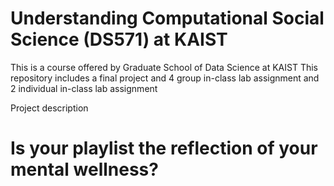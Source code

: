 # Understanding Computational Social Science (DS571) at KAIST
This is a course offered by Graduate School of Data Science at KAIST
This repository includes a final project and 4 group in-class lab assignment and 2 individual in-class lab assignment

Project description
# Is your playlist the reflection of your mental wellness?